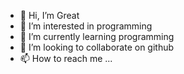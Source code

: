 - 👋 Hi, I’m Great
- 👀 I’m interested in programming 
- 🌱 I’m currently learning programming
- 💞️ I’m looking to collaborate on github
- 📫 How to reach me ...

<!---
Rayobino8141/Rayobino8141 is a ✨ special ✨ repository because its `README.md` (this file) appears on your GitHub profile.
You can click the Preview link to take a look at your changes.
--->
